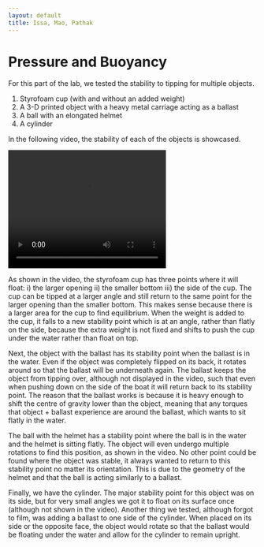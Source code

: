 ```yaml
---
layout: default
title: Issa, Mao, Pathak
---
```

# Pressure and Buoyancy

For this part of the lab, we tested the stability to tipping for multiple objects.
1. Styrofoam cup (with and without an added weight)
2. A 3-D printed object with a heavy metal carriage acting as a ballast
3. A ball with an elongated helmet
4. A cylinder

In the following video, the stability of each of the objects is showcased.

<video src="stability.mov" width="320" height="240" controls></video>

As shown in the video, the styrofoam cup has three points where it will float:
i) the larger opening ii) the smaller bottom iii) the side of the cup.
The cup can be tipped at a larger angle and still return to the same point for the larger opening than the smaller bottom.
This makes sense because there is a larger area for the cup to find equilibrium.
When the weight is added to the cup, it falls to a new stability point which is at an angle, rather than flatly on the side, because the extra weight is not fixed and shifts to push the cup under the water rather than float on top.

Next, the object with the ballast has its stability point when the ballast is in the water.
Even if the object was completely flipped on its back, it rotates around so that the ballast will be underneath again.
The ballast keeps the object from tipping over, although not displayed in the video, such that even when pushing down on the side of the boat it will return back to its stability point.
The reason that the ballast works is because it is heavy enough to shift the centre of gravity lower than the object, meaning that any torques that object + ballast experience are around the ballast, which wants to sit flatly in the water.

The ball with the helmet has a stability point where the ball is in the water and the helmet is sitting flatly.
The object will even undergo multiple rotations to find this position, as shown in the video.
No other point could be found where the object was stable, it always wanted to return to this stability point no matter its orientation.
This is due to the geometry of the helmet and that the ball is acting similarly to a ballast.

Finally, we have the cylinder. The major stability point for this object was on its side, but for very small angles we got it to float on its surface once (although not shown in the video).
Another thing we tested, although forgot to film, was adding a ballast to one side of the cylinder.
When placed on its side or the opposite face, the object would rotate so that the ballast would be floating under the water and allow for the cylinder to remain upright.